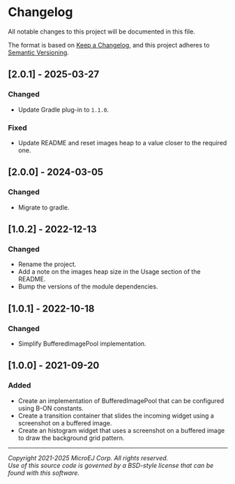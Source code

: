 # Changelog

All notable changes to this project will be documented in this file.

The format is based on [Keep a Changelog](https://keepachangelog.com/en/1.0.0/),
and this project adheres to [Semantic Versioning](https://semver.org/spec/v2.0.0.html).

## [2.0.1] - 2025-03-27

### Changed

- Update Gradle plug-in to `1.1.0`.

### Fixed

- Update README and reset images heap to a value closer to the required one.

## [2.0.0] - 2024-03-05

### Changed

- Migrate to gradle.

## [1.0.2] - 2022-12-13

### Changed

- Rename the project.
- Add a note on the images heap size in the Usage section of the README.
- Bump the versions of the module dependencies.

## [1.0.1] - 2022-10-18

### Changed

- Simplify BufferedImagePool implementation.

## [1.0.0] - 2021-09-20

### Added

- Create an implementation of BufferedImagePool that can be configured using B-ON constants.
- Create a transition container that slides the incoming widget using a screenshot on a buffered image.
- Create an histogram widget that uses a screenshot on a buffered image to draw the background grid pattern.

---  
_Copyright 2021-2025 MicroEJ Corp. All rights reserved._  
_Use of this source code is governed by a BSD-style license that can be found with this software._  